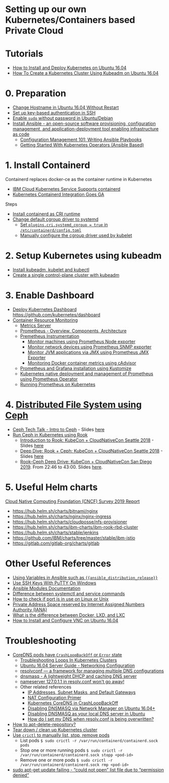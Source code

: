 # Setting up our own Kubernetes/Containers based Private Cloud 

# Tutorials
* [How to Install and Deploy Kubernetes on Ubuntu 16.04](https://dzone.com/articles/how-to-install-and-deploy-kubernetes-on-ubuntu-160-1)
* [How To Create a Kubernetes Cluster Using Kubeadm on Ubuntu 16.04](https://www.digitalocean.com/community/tutorials/how-to-create-a-kubernetes-cluster-using-kubeadm-on-ubuntu-16-04)

# 0. Preparation
* [Change Hostname in Ubuntu 16.04 Without Restart](http://ubuntuhandbook.org/index.php/2016/06/change-hostname-ubuntu-16-04-without-restart/)
* [Set up key-based authentication in SSH](https://www.digitalocean.com/community/tutorials/ssh-essentials-working-with-ssh-servers-clients-and-keys#generating-and-working-with-ssh-keys)
* [Enable `sudo` without password in Ubuntu/Debian](https://phpraxis.wordpress.com/2016/09/27/enable-sudo-without-password-in-ubuntudebian/)
* [Install Ansible - an open-source software provisioning, configuration management, and application-deployment tool enabling infrastructure as code](https://docs.ansible.com/ansible/latest/installation_guide/intro_installation.html)
  - [Configuration Management 101: Writing Ansible Playbooks](https://www.digitalocean.com/community/tutorials/configuration-management-101-writing-ansible-playbooks)
  - [Getting Started With Kubernetes Operators (Ansible Based)](https://medium.com/velotio-perspectives/getting-started-with-kubernetes-operators-ansible-based-part-2-472eb0d453b7)

# 1. Install Containerd
Containerd replaces docker-ce as the container runtime in Kubernetes
- [IBM Cloud Kubernetes Service Supports containerd](https://www.ibm.com/cloud/blog/ibm-cloud-kubernetes-service-supports-containerd)
- [Kubernetes Containerd Integration Goes GA](https://kubernetes.io/blog/2018/05/24/kubernetes-containerd-integration-goes-ga/)

Steps
* [Install containerd as CRI runtime](https://kubernetes.io/docs/setup/production-environment/container-runtimes/#containerd)
* [Change default cgroup driver to systemd](https://kubernetes.io/docs/setup/production-environment/container-runtimes/#cgroup-driver)
  - [Set `plugins.cri.systemd_cgroup = true` in `/etc/containerd/config.toml`](https://kubernetes.io/docs/setup/production-environment/container-runtimes/#systemd)
  - [Manually configure the cgroup driver used by kubelet](https://kubernetes.io/docs/setup/production-environment/tools/kubeadm/install-kubeadm/#configure-cgroup-driver-used-by-kubelet-on-control-plane-node)

# 2. Setup Kubernetes using kubeadm
* [Install kubeadm, kubelet and kubectl](https://kubernetes.io/docs/setup/production-environment/tools/kubeadm/install-kubeadm/)
* [Create a single control-plane cluster with kubeadm](https://kubernetes.io/docs/setup/production-environment/tools/kubeadm/create-cluster-kubeadm/)

# 3. Enable Dashboard
* [Deploy Kubernetes Dashboard](https://kubernetes.io/docs/tasks/access-application-cluster/web-ui-dashboard/)
https://github.com/kubernetes/dashboard
* [Container Resource Monitoring](https://kubernetes.io/docs/tasks/debug-application-cluster/resource-usage-monitoring/)
  - [Metrics Server](https://github.com/kubernetes-sigs/metrics-server)
  - [Prometheus - Overview, Components, Architecture](https://prometheus.io/docs/introduction/overview/)
  - [Premetheus Instrumentation](https://prometheus.io/docs/introduction/faq/#instrumentation)
    - [Monitor machines using Prometheus Node exporter](https://github.com/prometheus/node_exporter)
    - [Monitor network devices using Prometheus SNMP exporter](https://github.com/prometheus/snmp_exporter)
    - [Monitor JVM applications via JMX using Prometheus JMX Exporter](https://github.com/prometheus/jmx_exporter)
    - [Monitoring Docker container metrics using cAdvisor](https://prometheus.io/docs/guides/cadvisor/)
  - [Prometheus and Grafana installation using Kustomize](https://kubernetes.github.io/ingress-nginx/user-guide/monitoring/)
  - [Kubernetes native deployment and management of Prometheus using Prometheus Operator](https://github.com/coreos/prometheus-operator)
  - [Running Prometheus on Kubernetes](https://linuxacademy.com/blog/kubernetes/running-prometheus-on-kubernetes/)

# 4. [Distributed File System using Ceph](https://ceph.io/ceph-storage/)
* [Ceph Tech Talk - Intro to Ceph](https://www.youtube.com/watch?v=PmLPbrf-x9g) - Slides [here](https://www.slideshare.net/Inktank_Ceph/20190627-intro-to-ceph)
* [Run Ceph in Kubernetes using Rook](https://rook.io/)
  - [Introduction to Rook: KubeCon + CloudNativeCon Seattle 2018](https://www.youtube.com/watch?v=pwVsFHy2EdE) - Slides [here](https://static.sched.com/hosted_files/kccna18/9f/Rook%20Project%20Intro%20Kubecon%20Seattle%202018.pdf)
  - [Deep Dive: Rook + Ceph: KubeCon + CloudNativeCon Seattle 2018](https://www.youtube.com/watch?v=Mb7oiXQb1ZE) - Slides [here](https://static.sched.com/hosted_files/kccna18/b6/Rook%20Deep%20Dive.pdf)
  - [Rook-Ceph Deep Drive: KubeCon + CloudNativeCon San Diego 2019](https://www.youtube.com/watch?v=f3Wyk968VR8). From 22:46 to 43:00. Slides [here](https://static.sched.com/hosted_files/kccncna19/37/KubeCon%20San%20Diego_%20Ceph%20Deep%20Dive.pdf).

# 5. Useful Helm charts
[Cloud Native Computing Foundation (CNCF) Survey 2019 Report](https://www.cncf.io/wp-content/uploads/2020/03/CNCF_Survey_Report.pdf)

* https://hub.helm.sh/charts/bitnami/nginx
* https://hub.helm.sh/charts/nginx/nginx-ingress
* https://hub.helm.sh/charts/cloudposse/nfs-provisioner
* https://hub.helm.sh/charts/ibm-charts/ibm-rook-rbd-cluster
* https://hub.helm.sh/charts/stable/jenkins
* https://github.com/IBM/charts/tree/master/stable/ibm-istio
* https://gitlab.com/gitlab-org/charts/gitlab

# Other Useful References
* [Using Variables in Ansible such as `{{ansible_distribution_release}}`](https://docs.ansible.com/ansible/latest/user_guide/playbooks_variables.html)
* [Use SSH Keys With PuTTY On Windows](https://devops.ionos.com/tutorials/use-ssh-keys-with-putty-on-windows/)
* [Ansible Modules Documentation](https://docs.ansible.com/ansible/latest/modules/replace_module.html)
* [Difference between systemctl and service commands](https://askubuntu.com/questions/903354/difference-between-systemctl-and-service-commands)
* [How to check if port is in use on Linux or Unix](https://www.cyberciti.biz/faq/unix-linux-check-if-port-is-in-use-command/)
* [Private Address Space reserved by Internet Assigned Numbers Authority (IANA)](https://tools.ietf.org/html/rfc1918)
* [What is the difference between Docker, LXD, and LXC](https://unix.stackexchange.com/questions/254956/what-is-the-difference-between-docker-lxd-and-lxc)
* [How to Install and Configure VNC on Ubuntu 16.04](https://www.digitalocean.com/community/tutorials/how-to-install-and-configure-vnc-on-ubuntu-16-04)

# Troubleshooting

* [CoreDNS pods have `CrashLoopBackOff` or `Error` state](https://kubernetes.io/docs/setup/production-environment/tools/kubeadm/troubleshooting-kubeadm/#coredns-pods-have-crashloopbackoff-or-error-state)
  - [Troubleshooting Loops In Kubernetes Clusters](https://github.com/coredns/coredns/tree/master/plugin/loop#troubleshooting)
  - [Ubuntu 16.04 Server Guide - Networking Configuration](https://help.ubuntu.com/16.04/serverguide/network-configuration.html)
  - [resolvconf — a framework for managing multiple DNS configurations](http://manpages.ubuntu.com/manpages/focal/en/man8/resolvconf.8.html)
  - [dnsmasq - A lightweight DHCP and caching DNS server](http://manpages.ubuntu.com/manpages/xenial/en/man8/dnsmasq.8.html)
  - [nameserver 127.0.1.1 in resolv.conf won't go away!](https://askubuntu.com/a/627900/419160)
  - Other related references
    * [IP Addresses, Subnet Masks, and Default Gateways](https://www.networkcomputing.com/network-security/ip-addresses-subnet-masks-and-default-gateways)
    * [NAT Configuration Primer](https://www.networkcomputing.com/networking/nat-configuration-primer)
    * [Kubernetes CoreDNS in CrashLoopBackOff](https://stackoverflow.com/questions/53559291/kubernetes-coredns-in-crashloopbackoff)
    * [Disabling DNSMASQ via Network Manager on Ubuntu 16.04+](http://www.vassox.com/linux-general/ubuntu/disabling-dnsmasq-via-network-manager-on-ubuntu-16-04/)
    * [Disabling DNSMASQ as your local DNS server in Ubuntu](https://mark.orbum.net/2012/05/14/disabling-dnsmasq-as-your-local-dns-server-in-ubuntu/)
    * [How do I set my DNS when resolv.conf is being overwritten?](https://unix.stackexchange.com/questions/128220/how-do-i-set-my-dns-when-resolv-conf-is-being-overwritten/163506#163506)
* [How to apt-delete-repository?](https://unix.stackexchange.com/questions/219341/how-to-apt-delete-repository)
* [Tear down / clean up Kubernetes cluster](https://kubernetes.io/docs/setup/production-environment/tools/kubeadm/create-cluster-kubeadm/#tear-down)
* [Use `crictl` to manually list, stop, remove pods](https://kubernetes.io/docs/tasks/debug-application-cluster/crictl/)
  - List pods `$ sudo crictl -r /var/run/containerd/containerd.sock pods`
  - Stop one or more running pods `$ sudo crictl -r /var/run/containerd/containerd.sock stopp <pod-id>`
  - Remove one or more pods `$ sudo crictl -r /var/run/containerd/containerd.sock rmp <pod-id>`
* [sudo apt-get update failing - “could not open” list file due to “permission denied”](https://askubuntu.com/questions/917603/sudo-apt-get-update-failing-could-not-open-list-file-due-to-permission-deni)
